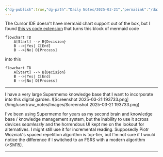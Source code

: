 ```yaml
---
{"dg-publish":true,"dg-path":"Daily Notes/2025-03-21","permalink":"/daily-notes/2025-03-21/","noteIcon":"","created":"2025-03-21"}
---
```


The Cursor IDE doesn't have mermaid chart support out of the box, but I found [this vs code extension](https://marketplace.cursorapi.com/items?itemName=bierner.markdown-mermaid) that turns this block of mermaid code

```
flowchart TD
    A[Start] --> B{Decision}
    B -->|Yes| C[End]
    B -->|No| D[Process]
```
into this
```mermaid
flowchart TD
    A[Start] --> B{Decision}
    B -->|Yes| C[End]
    B -->|No| D[Process]
```

---------

I have a very large Supermemo knowledge base that I want to incorporate into this digital garden.
![Screenshot 2025-03-21 193733.png](/img/user/raw_notes/Images/Screenshot 2025-03-21 193733.png)

 I've been using Supermemo for years as my second brain and knowledge base / knowledge management system, but the inability to use it across devices _seamlessly_ and the horrendous UI kept me on the lookout for alternatives. I might still use it for incremental reading. Supposedly Piotr Wozniak's spaced repetition algorithm is top-tier, but I'm not sure if I would notice the difference if I switched to an FSRS with a modern algorithm (>SM15).

 -----------------

